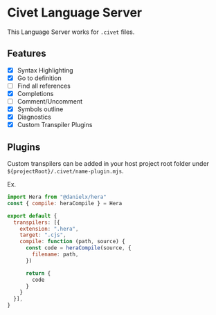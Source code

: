 # Civet Language Server

This Language Server works for `.civet` files.

Features
---

- [x] Syntax Highlighting
- [x] Go to definition
- [ ] Find all references
- [x] Completions
- [ ] Comment/Uncomment
- [x] Symbols outline
- [x] Diagnostics
- [x] Custom Transpiler Plugins

Plugins
---

Custom transpilers can be added in your host project root folder under `${projectRoot}/.civet/name-plugin.mjs`.

Ex.

```javascript
import Hera from "@danielx/hera"
const { compile: heraCompile } = Hera

export default {
  transpilers: [{
    extension: ".hera",
    target: ".cjs",
    compile: function (path, source) {
      const code = heraCompile(source, {
        filename: path,
      })

      return {
        code
      }
    }
  }],
}
```
